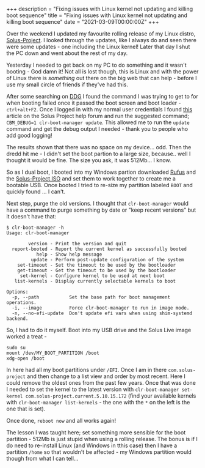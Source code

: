 
+++
description = "Fixing issues with Linux kernel not updating and killing boot sequence"
title = "Fixing issues with Linux kernel not updating and killing boot sequence"
date = "2021-03-09T00:00:00Z"
+++

Over the weekend I updated my favourite rolling release of my Linux distro, [Solus-Project](https://getsol.us/blog/). I looked through the updates, like I always do and seen there were some updates - one including the Linux kernel! Later that day I shut the PC down and went about the rest of my day.

Yesterday I needed to get back on my PC to do something and it wasn't booting - God damn it! Not all is lost though, this is Linux and with the power of Linux there is _something_ out there on the big web that can help - before I use my small circle of friends if they've had this.

After some searching on [DDG](https://duckduckgo.com/) I found the command I was trying to get to for when booting failed once it passed the boot screen and boot loader - `ctrl+alt+F2`. Once I logged in with my normal user credentials I found [this](https://getsol.us/articles/troubleshooting/general-troubleshooting/en/) article on the Solus Project help forum and run the suggested command; `CBM_DEBUG=1 clr-boot-manager update`. This allowed me to run the `update` command and get the debug output I needed - thank you to people who add good logging!

The results shown that there was no space on my device... odd. Then the dredd hit me - I didn't set the boot partion to a large size, because.. well I thought it would be fine. The size you ask, it was 512Mb... I know.

So as I dual boot, I booted into my Windows partion downloaded [Rufus](https://rufus.ie) and the [Solus-Project ISO](https://getsol.us/download/) and set them to work together to create me a bootable USB. Once booted I tried to re-size my partition labeled `BOOT` and quickly found ... I can't.

Next step, purge the old versions. I thought that `clr-boot-manager` would have a command to purge something by date or "keep recent versions" but it doesn't have that:

```
$ clr-boot-manager -h
Usage: clr-boot-manager

        version - Print the version and quit
  report-booted - Report the current kernel as successfully booted
           help - Show help message
         update - Perform post-update configuration of the system
    set-timeout - Set the timeout to be used by the bootloader
    get-timeout - Get the timeout to be used by the bootloader
     set-kernel - Configure kernel to be used at next boot
   list-kernels - Display currently selectable kernels to boot

Options:
  -p, --path           Set the base path for boot management operations.
  -i, --image          Force clr-boot-manager to run in image mode.
  -n, --no-efi-update  Don't update efi vars when using shim-systemd backend.
```

So, I had to do it myself. Boot into my USB drive and the Solus Live image worked a treat -

```
sudo su
mount /dev/MY_BOOT_PARTITION /boot
xdg-open /boot
```

In here had all my boot partitions under `/EFI`. Once I am in there `com.solus-project` and then change to a list view and order by most recent. Here I could remove the oldest ones from the past few years. Once that was done I needed to set the kernel to the latest version with `clr-boot-manager set-kernel com.solus-project.current.5.10.15.172` (find your available kernels with `clr-boot-manager list-kernels` - the one with the `*` on the left is the one that is set).

Once done, `reboot now` and all works again!

The lesson I was taught here; set something more sensible for the boot partition - 512Mb is just stupid when using a rolling release. The bonus is if I do need to re-install Linux (and Windows in tthis case) then I have a partition `/home` so that wouldn't be affected - my Windows partition would though from what I can tell...
